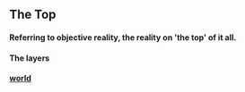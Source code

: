 ## The Top

#### Referring to objective reality, the reality on 'the top' of it all.

#### The layers

#### [world](world.md)
